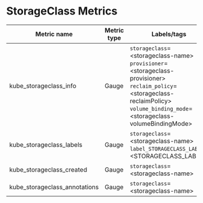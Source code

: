 # StorageClass Metrics

| Metric name| Metric type | Labels/tags | Status |
| ---------- | ----------- | ----------- | ----------- |
| kube_storageclass_info | Gauge | `storageclass`=&lt;storageclass-name&gt; <br> `provisioner`=&lt;storageclass-provisioner&gt; <br> `reclaim_policy`=&lt;storageclass-reclaimPolicy&gt; <br> `volume_binding_mode`=&lt;storageclass-volumeBindingMode&gt; | STABLE |
| kube_storageclass_labels | Gauge | `storageclass`=&lt;storageclass-name&gt; <br> `label_STORAGECLASS_LABEL`=&lt;STORAGECLASS_LABEL&gt; | STABLE |
| kube_storageclass_created  | Gauge | `storageclass`=&lt;storageclass-name&gt; | STABLE |
| kube_storageclass_annotations  | Gauge | `storageclass`=&lt;storageclass-name&gt; | EXPERIMENTAL |
